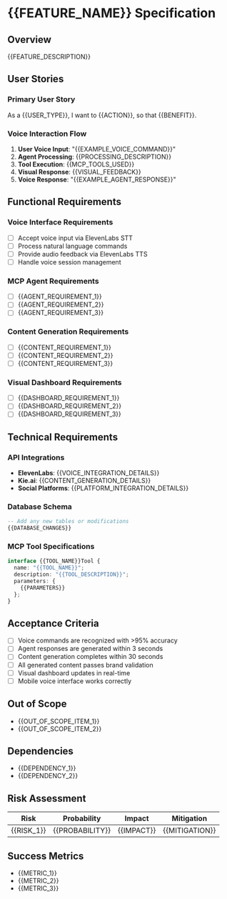 # {{FEATURE_NAME}} Specification

## Overview
{{FEATURE_DESCRIPTION}}

## User Stories

### Primary User Story
As a {{USER_TYPE}}, I want to {{ACTION}}, so that {{BENEFIT}}.

### Voice Interaction Flow
1. **User Voice Input**: "{{EXAMPLE_VOICE_COMMAND}}"
2. **Agent Processing**: {{PROCESSING_DESCRIPTION}}
3. **Tool Execution**: {{MCP_TOOLS_USED}}
4. **Visual Response**: {{VISUAL_FEEDBACK}}
5. **Voice Response**: "{{EXAMPLE_AGENT_RESPONSE}}"

## Functional Requirements

### Voice Interface Requirements
- [ ] Accept voice input via ElevenLabs STT
- [ ] Process natural language commands
- [ ] Provide audio feedback via ElevenLabs TTS
- [ ] Handle voice session management

### MCP Agent Requirements
- [ ] {{AGENT_REQUIREMENT_1}}
- [ ] {{AGENT_REQUIREMENT_2}}
- [ ] {{AGENT_REQUIREMENT_3}}

### Content Generation Requirements
- [ ] {{CONTENT_REQUIREMENT_1}}
- [ ] {{CONTENT_REQUIREMENT_2}}
- [ ] {{CONTENT_REQUIREMENT_3}}

### Visual Dashboard Requirements
- [ ] {{DASHBOARD_REQUIREMENT_1}}
- [ ] {{DASHBOARD_REQUIREMENT_2}}
- [ ] {{DASHBOARD_REQUIREMENT_3}}

## Technical Requirements

### API Integrations
- **ElevenLabs**: {{VOICE_INTEGRATION_DETAILS}}
- **Kie.ai**: {{CONTENT_GENERATION_DETAILS}}
- **Social Platforms**: {{PLATFORM_INTEGRATION_DETAILS}}

### Database Schema
```sql
-- Add any new tables or modifications
{{DATABASE_CHANGES}}
```

### MCP Tool Specifications
```typescript
interface {{TOOL_NAME}}Tool {
  name: "{{TOOL_NAME}}";
  description: "{{TOOL_DESCRIPTION}}";
  parameters: {
    {{PARAMETERS}}
  };
}
```

## Acceptance Criteria
- [ ] Voice commands are recognized with >95% accuracy
- [ ] Agent responses are generated within 3 seconds
- [ ] Content generation completes within 30 seconds
- [ ] All generated content passes brand validation
- [ ] Visual dashboard updates in real-time
- [ ] Mobile voice interface works correctly

## Out of Scope
- {{OUT_OF_SCOPE_ITEM_1}}
- {{OUT_OF_SCOPE_ITEM_2}}

## Dependencies
- {{DEPENDENCY_1}}
- {{DEPENDENCY_2}}

## Risk Assessment
| Risk | Probability | Impact | Mitigation |
|------|------------|--------|------------|
| {{RISK_1}} | {{PROBABILITY}} | {{IMPACT}} | {{MITIGATION}} |

## Success Metrics
- {{METRIC_1}}
- {{METRIC_2}}
- {{METRIC_3}}
